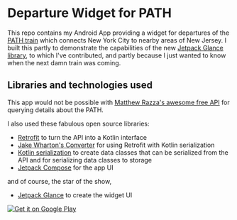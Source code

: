 # Departure Widget for PATH

This repo contains my Android App providing a widget for departures of the [PATH train](https://www.panynj.gov/path/en/index.html) which connects New York City to nearby areas of New Jersey. I built this partly to demonstrate the capabilities of the new [Jetpack Glance library](https://android-developers.googleblog.com/2021/12/announcing-jetpack-glance-alpha-for-app.html), to which I've contributed, and partly because I just wanted to know when the next damn train was coming.

## Libraries and technologies used

This app would not be possible with [Matthew Razza's awesome free API](https://github.com/mrazza/path-data) for querying details about the PATH.

I also used these fabulous open source libraries:

- [Retrofit](https://square.github.io/retrofit/) to turn the API into a Kotlin interface
- [Jake Wharton's Converter](https://github.com/JakeWharton/retrofit2-kotlinx-serialization-converter) for using Retrofit with Kotlin serialization
- [Kotlin serialization](https://github.com/Kotlin/kotlinx.serialization/) to create data classes that can be serialized from the API and for serializing data classes to storage
- [Jetpack Compose](https://developer.android.com/jetpack/compose) for the app UI

and of course, the star of the show,

- [Jetpack Glance](https://android-developers.googleblog.com/2021/12/announcing-jetpack-glance-alpha-for-app.html) to create the widget UI

<a href='https://play.google.com/store/apps/details?id=com.sixbynine.transit.path&pcampaignid=pcampaignidMKT-Other-global-all-co-prtnr-py-PartBadge-Mar2515-1'><img alt='Get it on Google Play' src='https://play.google.com/intl/en_us/badges/static/images/badges/en_badge_web_generic.png'/></a>
